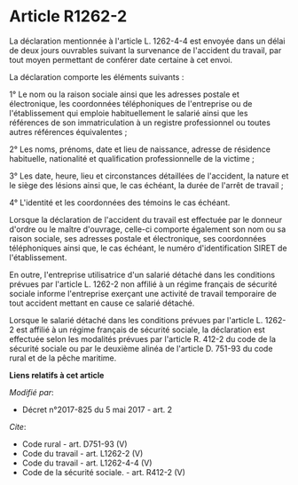 # Article R1262-2

La déclaration mentionnée à l'article L. 1262-4-4 est envoyée dans un délai de deux jours ouvrables suivant la survenance de
l'accident du travail, par tout moyen permettant de conférer date certaine à cet envoi. 

La déclaration comporte les éléments suivants : 

1° Le nom ou la raison sociale ainsi que les adresses postale et électronique, les coordonnées téléphoniques de l'entreprise
ou de l'établissement qui emploie habituellement le salarié ainsi que les références de son immatriculation à un registre
professionnel ou toutes autres références équivalentes ; 

2° Les noms, prénoms, date et lieu de naissance, adresse de résidence habituelle, nationalité et qualification
professionnelle de la victime ; 

3° Les date, heure, lieu et circonstances détaillées de l'accident, la nature et le siège des lésions ainsi que, le cas
échéant, la durée de l'arrêt de travail ; 

4° L'identité et les coordonnées des témoins le cas échéant. 

Lorsque la déclaration de l'accident du travail est effectuée par le donneur d'ordre ou le maître d'ouvrage, celle-ci
comporte également son nom ou sa raison sociale, ses adresses postale et électronique, ses coordonnées téléphoniques ainsi
que, le cas échéant, le numéro d'identification SIRET de l'établissement. 

En outre, l'entreprise utilisatrice d'un salarié détaché dans les conditions prévues par l'article L. 1262-2 non affilié à un
régime français de sécurité sociale informe l'entreprise exerçant une activité de travail temporaire de tout accident mettant
en cause ce salarié détaché. 

Lorsque le salarié détaché dans les conditions prévues par l'article L. 1262-2 est affilié à un régime français de sécurité
sociale, la déclaration est effectuée selon les modalités prévues par l'article R. 412-2 du code de la sécurité sociale ou
par le deuxième alinéa de l'article D. 751-93 du code rural et de la pêche maritime.

**Liens relatifs à cet article**

_Modifié par_:

  - Décret n°2017-825 du 5 mai 2017 - art. 2

_Cite_:

  - Code rural - art. D751-93 (V)
  - Code du travail - art. L1262-2 (V)
  - Code du travail - art. L1262-4-4 (V)
  - Code de la sécurité sociale. - art. R412-2 (V)
